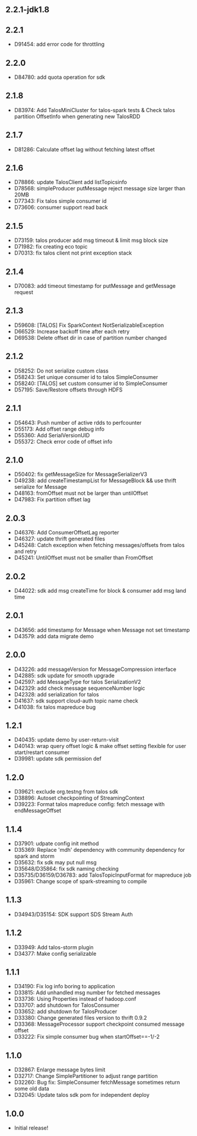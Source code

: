 ## 2.2.1-jdk1.8

## 2.2.1
  * D91454: add error code for throttling

## 2.2.0
  * D84780: add quota operation for sdk

## 2.1.8
  * D83974: Add TalosMiniCluster for talos-spark tests & Check talos partition  OffsetInfo when generating new TalosRDD

## 2.1.7
  * D81286: Calculate offset lag without fetching latest offset

## 2.1.6
  * D78866: update TalosClient add listTopicsinfo
  * D78568: simpleProducer putMessage reject message size larger than 20MB
  * D77343: Fix talos simple consumer id
  * D73606: consumer support read back

## 2.1.5
  * D73159: talos producer add msg timeout & limit msg block size
  * D71982: fix creating eco topic
  * D70313: fix talos client not print exception stack

## 2.1.4
  * D70083: add timeout timestamp for putMessage and getMessage request

## 2.1.3
  * D59608: [TALOS] Fix SparkContext NotSerializableException
  * D66529: Increase backoff time after each retry
  * D69538: Delete offset dir in case of partition number changed

## 2.1.2
  * D58252: Do not serialize custom class
  * D58243: Set unique consumer id to talos SimpleConsumer
  * D58240: [TALOS] set custom consumer id to SimpleConsumer
  * D57195: Save/Restore offsets through HDFS

## 2.1.1
  * D54643: Push number of active rdds to perfcounter
  * D55173: Add offset range debug info
  * D55360: Add SerialVersionUID
  * D55372: Check error code of offset info

## 2.1.0
  * D50402: fix getMessageSize for MessageSerializerV3
  * D49238: add createTimestampList for MessageBlock && use thrift serialize for Message
  * D48163: fromOffset must not be larger than untilOffset
  * D47983: Fix partition offset lag

## 2.0.3
  * D46376: Add ConsumerOffsetLag reporter
  * D46327: update thrift generated files
  * D45248: Catch exception when fetching messages/offsets from talos and retry
  * D45241: UntilOffset must not be smaller than FromOffset 

## 2.0.2
  * D44022: sdk add msg createTime for block & consumer add msg land time

## 2.0.1
  * D43656: add timestamp for Message when Message not set timestamp
  * D43579: add data migrate demo

## 2.0.0
  * D43226: add messageVersion for MessageCompression interface
  * D42885: sdk update for smooth upgrade
  * D42597: add MessageType for talos SerializationV2
  * D42329: add check message sequenceNumber logic
  * D42328: add serialization for talos
  * D41637: sdk support cloud-auth topic name check
  * D41038: fix talos mapreduce bug

## 1.2.1
  * D40435: update demo by user-return-visit
  * D40143: wrap query offset logic & make offset setting flexible for user start/restart consumer
  * D39981: update sdk permission def

## 1.2.0
  * D39621: exclude org.testng from talos sdk
  * D38896: Autoset checkpointing of StreamingContext
  * D39223: Format talos mapreduce config: fetch message with endMessageOffset


## 1.1.4
  * D37901: udpate config init method
  * D35369: Replace 'mdh' dependency with community dependency for spark and storm
  * D35632: fix sdk may put null msg
  * D35648/D35864: fix sdk naming checking
  * D35735/D36159/D36783: add TalosTopicInputFormat for mapreduce job
  * D35961: Change scope of spark-streaming to compile


## 1.1.3
  * D34943/D35154: SDK support SDS Stream Auth


## 1.1.2
  * D33949: Add talos-storm plugin
  * D34377: Make config serializable


## 1.1.1
  * D34190: Fix log info boring to application
  * D33815: Add unhandled msg number for fetched messages
  * D33736: Using Properties instead of hadoop.conf
  * D33707: add shutdown for TalosConsumer
  * D33652: add shutdown for TalosProducer
  * D33380: Change generated files version to thrift 0.9.2
  * D33368: MessageProcessor support checkpoint consumed message offset
  * D33222: Fix simple consumer bug when startOffset==-1/-2


## 1.1.0
  * D32867: Enlarge message bytes limit
  * D32717: Change SimplePartitioner to adjust range partition
  * D32260: Bug fix: SimpleConsumer fetchMessage sometimes return some old data
  * D32045: Update talos sdk pom for independent deploy


## 1.0.0

  * Initial release!

